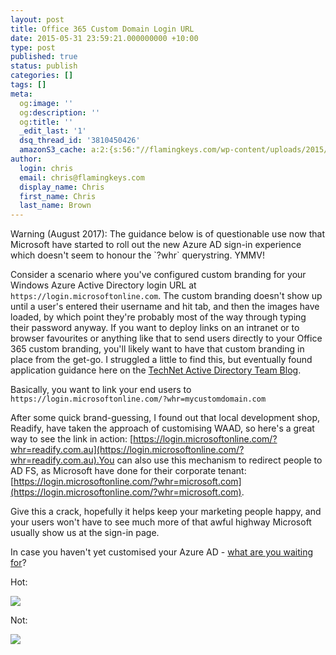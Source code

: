 ```yaml
---
layout: post
title: Office 365 Custom Domain Login URL
date: 2015-05-31 23:59:21.000000000 +10:00
type: post
published: true
status: publish
categories: []
tags: []
meta:
  og:image: ''
  og:description: ''
  og:title: ''
  _edit_last: '1'
  dsq_thread_id: '3810450426'
  amazonS3_cache: a:2:{s:56:"//flamingkeys.com/wp-content/uploads/2015/05/readify.png";i:982;s:61:"//flamingkeys.com/wp-content/uploads/2015/05/logindefault.png";i:983;}
author:
  login: chris
  email: chris@flamingkeys.com
  display_name: Chris
  first_name: Chris
  last_name: Brown
---
```


<aside class="aside-warn">Warning (August 2017): The guidance below is of questionable use now that Microsoft have started to roll out the new Azure AD sign-in experience which doesn't seem to honour the `?whr` querystring. YMMV!</aside>

Consider a scenario where you've configured custom branding for your Windows Azure Active Directory login URL at `https://login.microsoftonline.com`. The custom branding doesn't show up until a user's entered their username and hit tab, and then the images have loaded, by which point they're probably most of the way through typing their password anyway. If you want to deploy links on an intranet or to browser favourites or anything like that to send users directly to your Office 365 custom branding, you'll likely want to have that custom branding in place from the get-go. I struggled a little to find this, but eventually found application guidance here on the [TechNet Active Directory Team Blog](http://blogs.technet.com/b/ad/archive/2015/02/11/how-to-use-azure-ad-to-land-users-on-their-custom-login-page-from-within-your-app.aspx).

Basically, you want to link your end users to `https://login.microsoftonline.com/?whr=mycustomdomain.com`

After some quick brand-guessing, I found out that local development shop, Readify, have taken the approach of customising WAAD, so here's a great way to see the link in action: [https://login.microsoftonline.com/?whr=readify.com.au](https://login.microsoftonline.com/?whr=readify.com.au).You can also use this mechanism to redirect people to AD FS, as Microsoft have done for their corporate tenant: [https://login.microsoftonline.com/?whr=microsoft.com](https://login.microsoftonline.com/?whr=microsoft.com).

Give this a crack, hopefully it helps keep your marketing people happy, and your users won't have to see much more of that awful highway Microsoft usually show us at the sign-in page.

In case you haven't yet customised your Azure AD - [what are you waiting for](https://msdn.microsoft.com/en-us/library/azure/dn532270.aspx)?

Hot: 

![](https://flamingkeys.com/wp-content/uploads/2015/05/readify.png)

Not:

![](https://flamingkeys.com/wp-content/uploads/2015/05/logindefault.png)
